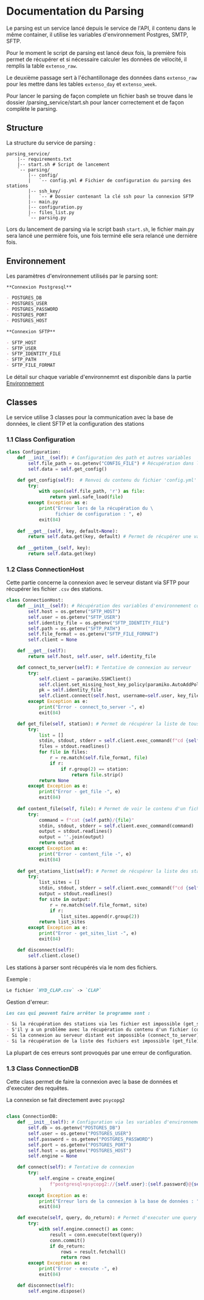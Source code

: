 # Documentation du Parsing

Le parsing est un service lancé depuis le service de l'API, il contenu dans le même container, il utilise les variables d'environnement Postgres, SMTP, SFTP.

Pour le moment le script de parsing est lancé deux fois, la première fois permet de récupérer et si nécessaire calculer les données de vélocité, il remplis la table `extenso_raw`.

Le deuxième passage sert à l'échantillonage des données dans `extenso_raw` pour les mettre dans les tables `extenso_day` et `extenso_week`.

Pour lancer le parsing de façon complete un fichier bash se trouve dans le dossier /parsing_service/start.sh pour lancer correctement et de façon complète le parsing.

## Structure

La structure du service de parsing :

```
parsing_service/
    |-- requirements.txt
    |-- start.sh # Script de lancement
    `-- parsing/
        |-- config/
        |   `-- config.yml # Fichier de configuration du parsing des stations
        |-- ssh_key/
        |   `-- # Dossier contenant la clé ssh pour la connexion SFTP
        |-- main.py
        |-- configuration.py
        |-- files_list.py
        `-- parsing.py
```

Lors du lancement de parsing via le script bash `start.sh`, le fichier main.py sera lancé une permière fois, une fois terminé elle sera relancé une dernière fois.

## Environnement

Les paramètres d'environnement utilisés par le parsing sont:

```markdown
**Connexion Postgresql**

- POSTGRES_DB
- POSTGRES_USER
- POSTGRES_PASSWORD
- POSTGRES_PORT
- POSTGRES_HOST

**Connexion SFTP**

- SFTP_HOST
- SFTP_USER
- SFTP_IDENTITY_FILE
- SFTP_PATH
- SFTP_FILE_FORMAT
```

Le détail sur chaque variable d'environnemnt est disponible dans la partie [Environnement](environnement.md)

## Classes

Le service utilise 3 classes pour la communication avec la base de données, le client SFTP et la configuration des stations

### 1.1 Class Configuration

```py
class Configuration:
    def __init__(self): # Configuration des path et autres variables
        self.file_path = os.getenv("CONFIG_FILE") # Récupération dans l'environnement
        self.data = self.get_config()

    def get_config(self):  # Renvoi du contenu du fichier 'config.yml'
        try:
            with open(self.file_path, 'r') as file:
                return yaml.safe_load(file)
        except Exception as e:
            print("Erreur lors de la récupération du \
                  fichier de configuration : ", e)
            exit(84)
        
    def __get__(self, key, default=None):
        return self.data.get(key, default) # Permet de récupérer une valeur
    
    def __getitem__(self, key):
        return self.data.get(key)
```

### 1.2 Class ConnectionHost

Cette partie concerne la connexion avec le serveur distant via SFTP pour récupérer les fichier `.csv` des stations.

```py
class ConnectionHost:
    def __init__(self): # Récupération des variables d'environnement concernant le HOST
        self.host = os.getenv("SFTP_HOST")
        self.user = os.getenv("SFTP_USER")
        self.identity_file = os.getenv("SFTP_IDENTITY_FILE")
        self.path = os.getenv("SFTP_PATH")
        self.file_format = os.getenv("SFTP_FILE_FORMAT")
        self.client = None

    def __get__(self):
        return self.host, self.user, self.identity_file

    def connect_to_server(self): # Tentative de connexion au serveur
        try:
            self.client = paramiko.SSHClient()
            self.client.set_missing_host_key_policy(paramiko.AutoAddPolicy())
            pk = self.identity_file
            self.client.connect(self.host, username=self.user, key_filename=io.StringIO(pk))
        except Exception as e:
            print("Error - connect_to_server -", e)
            exit(84)

    def get_file(self, station): # Permet de récupérer la liste de tous les fichiers disponibles
        try:
            list = []
            stdin, stdout, stderr = self.client.exec_command(f"cd {self.path} && ls")
            files = stdout.readlines()
            for file in files:
                r = re.match(self.file_format, file)
                if r:
                    if r.group(2) == station:
                        return file.strip()
            return None
        except Exception as e:
            print("Error - get_file -", e)
            exit(84)
    
    def content_file(self, file): # Permet de voir le contenu d'un fichier (utilisé pour la récuperation des données)
        try:
            command = f"cat {self.path}/{file}"
            stdin, stdout, stderr = self.client.exec_command(command)
            output = stdout.readlines()
            output = ''.join(output)
            return output
        except Exception as e:
            print("Error - content_file -", e)
            exit(84)
    
    def get_stations_list(self): # Permet de récupérer la liste des stations (via le nom des fichiers)
        try:
            list_sites = []
            stdin, stdout, stderr = self.client.exec_command(f"cd {self.path} && ls")
            output = stdout.readlines()
            for site in output:
                r = re.match(self.file_format, site)
                if r:
                    list_sites.append(r.group(2))
            return list_sites
        except Exception as e:
            print("Error - get_sites_list -", e)
            exit(84)

    def disconnect(self):
        self.client.close()
```

Les stations à parser sont récupérés via le nom des fichiers.

Exemple :

```markdown
Le fichier `HYD_CLAP.csv` -> `CLAP`
```

Gestion d'erreur:

```md
Les cas qui peuvent faire arrêter le programme sont :

- Si la récupération des stations via les fichier est impossible (get_stations_list)
- S'il y a un problème avec la récupération du contenu d'un fichier (content_file)
- Si la connexion au serveur distant est impossible (connect_to_server)
- Si la récupération de la liste des fichiers est impossible (get_file)
```

La plupart de ces erreurs sont provoqués par une erreur de configuration.

### 1.3 Class ConnectionDB

Cette class permet de faire la connexion avec la base de données et d'executer des requêtes.

La connexion se fait directement avec `psycopg2`

```py

class ConnectionDB:
    def __init__(self): # Configuration via les variables d'environnement
        self.db = os.getenv("POSTGRES_DB")
        self.user = os.getenv("POSTGRES_USER")
        self.password = os.getenv("POSTGRES_PASSWORD")
        self.port = os.getenv("POSTGRES_PORT")
        self.host = os.getenv("POSTGRES_HOST")
        self.engine = None

    def connect(self): # Tentative de connexion
        try:
            self.engine = create_engine(
                f"postgresql+psycopg2://{self.user}:{self.password}@{self.host}:{self.port}/{self.db}"
            )
        except Exception as e:
            print("Erreur lors de la connexion à la base de données : ", e)
            exit(84)

    def execute(self, query, do_return): # Permet d'executer une query
        try:
            with self.engine.connect() as conn:
                result = conn.execute(text(query))
                conn.commit()
                if do_return:
                    rows = result.fetchall()
                    return rows
        except Exception as e:
            print("Error - execute -", e)
            exit(84)

    def disconnect(self):
        self.engine.dispose()

```
